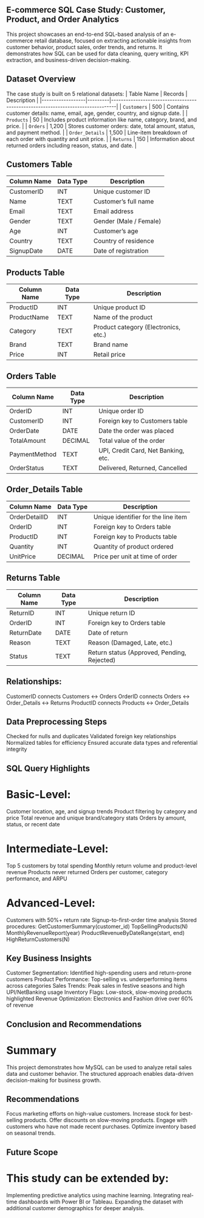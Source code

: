 ## E-commerce SQL Case Study: Customer, Product, and Order Analytics
  This project showcases an end-to-end SQL-based analysis of an e-commerce retail database, focused on extracting actionable insights from customer behavior, product sales, order trends, and returns. It demonstrates how SQL can be used for data cleaning, query writing, KPI extraction, and business-driven decision-making.

## Dataset Overview
The case study is built on 5 relational datasets:
| Table Name       | Records | Description                                                                    |
|------------------|---------|--------------------------------------------------------------------------------|
| `Customers`      | 500     | Contains customer details: name, email, age, gender, country, and signup date. |
| `Products`       | 50      | Includes product information like name, category, brand, and price.            |
| `Orders`         | 1,200   | Stores customer orders: date, total amount, status, and payment method.        |
| `Order_Details`  | 1,500   | Line-item breakdown of each order with quantity and unit price.                |
| `Returns`        | 150     | Information about returned orders including reason, status, and date.          |


## Customers Table

| Column Name | Data Type | Description                  |
|-------------|-----------|------------------------------|
| CustomerID  | INT       | Unique customer ID           |
| Name        | TEXT      | Customer’s full name         |
| Email       | TEXT      | Email address                |
| Gender      | TEXT      | Gender (Male / Female)       |
| Age         | INT       | Customer’s age               |
| Country     | TEXT      | Country of residence         |
| SignupDate  | DATE      | Date of registration         |

## Products Table

| Column Name  | Data Type | Description                        |
|--------------|-----------|------------------------------------|
| ProductID    | INT       | Unique product ID                  |
| ProductName  | TEXT      | Name of the product                |
| Category     | TEXT      | Product category (Electronics, etc.) |
| Brand        | TEXT      | Brand name                         |
| Price        | INT       | Retail price                       |


## Orders Table

| Column Name    | Data Type | Description                        |
|----------------|-----------|------------------------------------|
| OrderID        | INT       | Unique order ID                    |
| CustomerID     | INT       | Foreign key to Customers table     |
| OrderDate      | DATE      | Date the order was placed          |
| TotalAmount    | DECIMAL   | Total value of the order           |
| PaymentMethod  | TEXT      | UPI, Credit Card, Net Banking, etc.|
| OrderStatus    | TEXT      | Delivered, Returned, Cancelled     |

## Order_Details Table

| Column Name   | Data Type | Description                           |
|---------------|-----------|---------------------------------------|
| OrderDetailID | INT       | Unique identifier for the line item   |
| OrderID       | INT       | Foreign key to Orders table           |
| ProductID     | INT       | Foreign key to Products table         |
| Quantity      | INT       | Quantity of product ordered           |
| UnitPrice     | DECIMAL   | Price per unit at time of order       |

## Returns Table

| Column Name | Data Type | Description                                   |
|-------------|-----------|-----------------------------------------------|
| ReturnID    | INT       | Unique return ID                              |
| OrderID     | INT       | Foreign key to Orders table                   |
| ReturnDate  | DATE      | Date of return                                |
| Reason      | TEXT      | Reason (Damaged, Late, etc.)                  |
| Status      | TEXT      | Return status (Approved, Pending, Rejected)   |




## Relationships:

CustomerID connects Customers ↔ Orders
OrderID connects Orders ↔ Order_Details ↔ Returns
ProductID connects Products ↔ Order_Details

## Data Preprocessing Steps

Checked for nulls and duplicates
Validated foreign key relationships
Normalized tables for efficiency
Ensured accurate data types and referential integrity

## SQL Query Highlights

# Basic-Level:
Customer location, age, and signup trends
Product filtering by category and price
Total revenue and unique brand/category stats
Orders by amount, status, or recent date

# Intermediate-Level:
Top 5 customers by total spending
Monthly return volume and product-level revenue
Products never returned
Orders per customer, category performance, and ARPU

# Advanced-Level:
Customers with 50%+ return rate
Signup-to-first-order time analysis
Stored procedures:
GetCustomerSummary(customer_id)
TopSellingProducts(N)
MonthlyRevenueReport(year)
ProductRevenueByDateRange(start, end)
HighReturnCustomers(N)

## Key Business Insights

Customer Segmentation: Identified high-spending users and return-prone customers
Product Performance: Top-selling vs. underperforming items across categories
Sales Trends: Peak sales in festive seasons and high UPI/NetBanking usage
Inventory Flags: Low-stock, slow-moving products highlighted
Revenue Optimization: Electronics and Fashion drive over 60% of revenue

## Conclusion and Recommendations
# Summary
This project demonstrates how MySQL can be used to analyze retail sales data and customer behavior. The structured approach enables data-driven decision-making for business growth.

## Recommendations
Focus marketing efforts on high-value customers.
Increase stock for best-selling products.
Offer discounts on slow-moving products.
Engage with customers who have not made recent purchases.
Optimize inventory based on seasonal trends.

## Future Scope
# This study can be extended by:
Implementing predictive analytics using machine learning.
Integrating real-time dashboards with Power BI or Tableau.
Expanding the dataset with additional customer demographics for deeper analysis.

